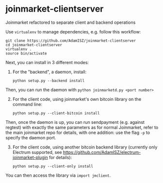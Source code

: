 # joinmarket-clientserver
Joinmarket refactored to separate client and backend operations

Use `virtualenv` to manage dependencies, e.g. follow this workflow:

    git clone https://github.com/AdamISZ/joinmarket-clientserver
    cd joinmarket-clientserver
    virtualenv .
    source bin/activate
    
Next, you can install in 3 different modes:

1. For the "backend", a daemon, install:

    `python setup.py --backend install`

 Then, you can run the daemon with `python joinmarketd.py <port number>`
 
2. For the client code, using joinmarket's own bitcoin library on the command line:
 
    `python setup.py --client-bitcoin install`

 Then, once the daemon is up, you can run sendpayment (e.g. against regtest) with
 exactly the same parameters as for normal Joinmarket, refer to the main joinmarket
 repo for details, with one addition: use the flag `-p` to specify the daemon port.

3. For the client code, using another bitcoin backend library (currently only Electrum
supported, see https://github.com/AdamISZ/electrum-joinmarket-plugin for details):

    `python setup.py --client-only install`

 You can then access the library via `import jmclient`.